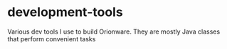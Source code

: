 # development-tools
Various dev tools I use to build Orionware. They are mostly Java classes that perform convenient tasks
